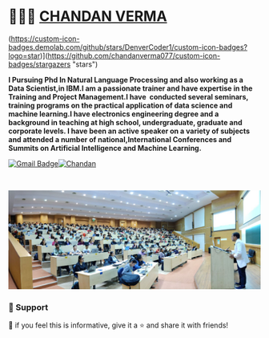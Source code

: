# 👨🏻‍💻 [CHANDAN VERMA](https://chandanverma.com)

(https://custom-icon-badges.demolab.com/github/stars/DenverCoder1/custom-icon-badges?logo=star)](https://github.com/chandanverma077/custom-icon-badges/stargazers "stars")


<p align="left">
<b>I Pursuing Phd In Natural Language Processing and also working as a Data Scientist,in IBM.I am a passionate trainer and have expertise in the Training and Project Management.I have  conducted several seminars, training programs on the practical application of data science and machine learning.I have electronics engineering degree and a background in teaching at high school, undergraduate, graduate and corporate levels.
I have been an active speaker on a variety of subjects and attended a number of national,International Conferences and Summits on Artificial Intelligence and Machine Learning.</b>
</p>



[![Gmail Badge](https://img.shields.io/badge/-ChandanVerma-c14438?style=social&logo=Gmail&logoColor=red&link=mailto:mail2chandanverma@gmail.com)](mailto:mail2chandanverma@gmail.com)[![Chandan](https://img.shields.io/badge/-LinkedIn-blue?style=social&logo=Linkedin&logoColor=blue&link=https://www.linkedin.com/in/chandan-shubh-aa448b5a/)](https://www.linkedin.com/in/chandan-shubh-aa448b5a/)

<br>

<img
    src = 'https://github.com/chandanverma07/chandanverma07/blob/main/image1.jpg'
    width = 800
/>


### 🤩 Support

💙 if you feel this is informative, give it a ⭐ and share it with friends!
